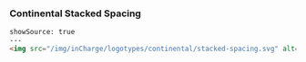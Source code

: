 ### Continental Stacked Spacing

```html
showSource: true
---
<img src="/img/inCharge/logotypes/continental/stacked-spacing.svg" alt="incharge-logotype-continental-stacked-spacing" />
```
